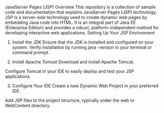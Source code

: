 JavaServer Pages (JSP) Overview
This repository is a collection of sample code and documentation that explains JavaServer Pages (JSP) technology. JSP is a server-side technology used to create dynamic web pages by embedding Java code into HTML. It is an integral part of Java EE (Enterprise Edition) and provides a robust, platform-independent method for developing interactive web applications.
Setting Up Your JSP Environment
1. Install the JDK
Ensure that the JDK is installed and configured on your system. Verify installation by running java -version in your terminal or command prompt.

2. Install Apache Tomcat
Download and install Apache Tomcat.

Configure Tomcat in your IDE to easily deploy and test your JSP applications.

3. Configure Your IDE
Create a new Dynamic Web Project in your preferred IDE.

Add JSP files to the project structure, typically under the web or WebContent directory.
